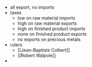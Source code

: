 - all export, no imports
- taxes
	- low on raw material imports
	- high on raw material exports
	- high on finished product imports
	- none on finished product exports
	- no exports on precious metals
- rulers
	- [[Jean-Baptiste Colbert]]
	- [[Robert Walpole]]
- 